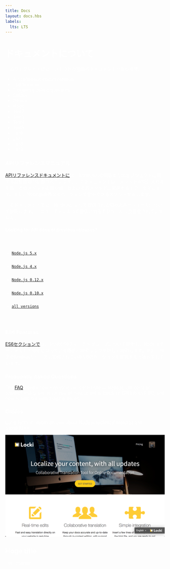 ```yaml
---
title: Docs
layout: docs.hbs
labels:
  lts: LTS
---
```


# ドキュメントについて

このウェブサイトには、いくつかの種類のドキュメントがあります。

- API reference documentation
- ES6 features
- Frequently asked questions
- Guides
- Others
- Hoge
- Test2
- Test3
- Test4
- Test5
- List6
- List7
- List8
- List9

### APIリファレンスマニュアル

[APIリファレンスドキュメントに](/api/)は、Node.js内の関数またはオブジェクトに関する詳細情報が記載されています。このドキュメントは、メソッドが受け入れる引数、そのメソッドの戻り値、およびそのメソッドに関連するエラーを示します。また、Node.jsの異なるバージョンで使用できるメソッドを示します。

このドキュメントでは、Node.jsによって提供される組み込みモジュールについて説明します。コミュニティによって提供されるモジュールは文書化されていません。


<div class="highlight-box">
    <h4>Looking for API docs of previous releases?</h4>
</div>
<pre data-md-type="block_code" data-md-language=""><code><ul>
    <li><a href="https://nodejs.org/docs/latest-v5.x/api/">Node.js 5.x</a></li>
    <li><a href="https://nodejs.org/docs/latest-v4.x/api/">Node.js 4.x</a></li>
    <li><a href="https://nodejs.org/docs/latest-v0.12.x/api/">Node.js 0.12.x</a></li>
    <li><a href="https://nodejs.org/docs/latest-v0.10.x/api/">Node.js 0.10.x</a></li>
    <li><a href="https://nodejs.org/docs/">all versions</a></li>
</ul>
</code></pre>
<div data-md-type="block_html"></div>


### ES6 Features

[ES6セクションで](/en/docs/es6/)は、3つのES6フィーチャグループについて説明し、Node.jsでデフォルトで有効になっている機能と説明リンクを詳しく説明します。また、特定のNode.jsリリースに同梱されているV8のバージョンを確認する方法も示しています。

### Frequently Asked Questions

The [FAQ](/en/docs/faq/) covers how everyone can contribute to Node.js, our code of conduct and governance model, how to get in touch on GitHub and IRC, and how to help out with triaging issues.

### Guides

Long-form, in-depth articles about Node.js technical features and capabilities.

![Image of preview](../en/preview.png)


<script>alert("hoge hoge")</script>



<style>body{ color: white; }</style>


## Hoge title

Test content
